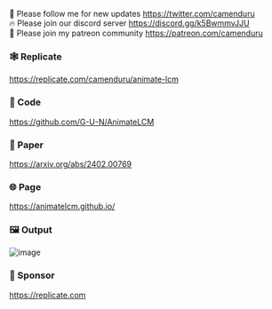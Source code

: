 🐣 Please follow me for new updates https://twitter.com/camenduru <br />
🔥 Please join our discord server https://discord.gg/k5BwmmvJJU <br />
🥳 Please join my patreon community https://patreon.com/camenduru <br />

### 🕸 Replicate
https://replicate.com/camenduru/animate-lcm

### 🧬 Code
https://github.com/G-U-N/AnimateLCM

### 📄 Paper
https://arxiv.org/abs/2402.00769

### 🌐 Page
https://animatelcm.github.io/

### 🖼 Output
![image](https://github.com/camenduru/AnimateLCM-replicate/assets/54370274/c9b49590-88e9-46c8-ba36-2f1de82fe332)

### 🏢 Sponsor
https://replicate.com
